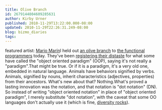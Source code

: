 ```yaml
---
title: Olive Branch
id: 2679144804609285631
author: Kirby Urner
published: 2010-11-29T13:22:00.000-08:00
updated: 2010-11-29T22:26:31.249-08:00
blog: bizmo_diaries
tags: 
---
```


[](https://blogger.googleusercontent.com/img/b/R29vZ2xl/AVvXsEhTYwQQHy49eKN-GILWDcnt40Xc77AWKJxvVGWVi1AYUr4VU-5NeQ0AZQkaPGe2i3TOxWpNQac284UNE5pqgJP0WEPpL3gBM6MEyAh7f53ie0LNmeXIS4WRfgSoc0LoPnC4UH7n/s1600/DODECAEDRO+SIMB%25C3%2593LICO+30.JPG)featured artist: [Mario Marín](http://www.mariomarin-poliedros.com/)I held out [an olive branch](http://mail.geneseo.edu/pipermail/math-thinking-l/2010-November/000687.html) to [the functional programmers](http://worldgame.blogspot.com/2010/03/two-track-solution.html) today.  They've been [registering their distaste](http://mail.geneseo.edu/pipermail/math-thinking-l/2010-February/date.html) for what some have called the "object oriented paradigm" (OOP), saying it's not really a "paradigm".That might be true.  Or if it is a paradigm, it's a very old one, embedded in natural language. Animals have behaviors signified by verbs.  Animals, signified by nouns, inherit characteristics (adjectives, properties) from their ancestors.  What's new about that?  Nothing.What's proved a lasting innovation was the notation, and that notation is "dot notation" (DN).  So instead of writing "object oriented notation" in place of "object oriented paradigm", I merely substitute "dot notation", with the caveat that some OO languages don't actually use it (which is fine, [diversity rocks](http://controlroom.blogspot.com/2010/06/aristotle-was-right.html)).